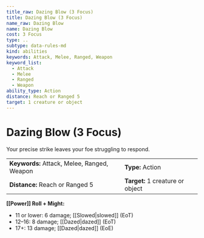 ```yaml
---
title_raw: Dazing Blow (3 Focus)
title: Dazing Blow (3 Focus)
name_raw: Dazing Blow
name: Dazing Blow
cost: 3 Focus
type: ..
subtype: data-rules-md
kind: abilities
keywords: Attack, Melee, Ranged, Weapon
keyword_list:
  - Attack
  - Melee
  - Ranged
  - Weapon
ability_type: Action
distance: Reach or Ranged 5
target: 1 creature or object
---
```


# Dazing Blow (3 Focus)

Your precise strike leaves your foe struggling to respond.

|                                             |                                  |
| :------------------------------------------ | :------------------------------- |
| **Keywords:** Attack, Melee, Ranged, Weapon | **Type:** Action                 |
| **Distance:** Reach or Ranged 5             | **Target:** 1 creature or object |

**[[Power]] Roll + Might:**

- 11 or lower: 6 damage; [[Slowed|slowed]] (EoT)
- 12–16: 8 damage; [[Dazed|dazed]] (EoT)
- 17+: 13 damage; [[Dazed|dazed]] (EoE)
